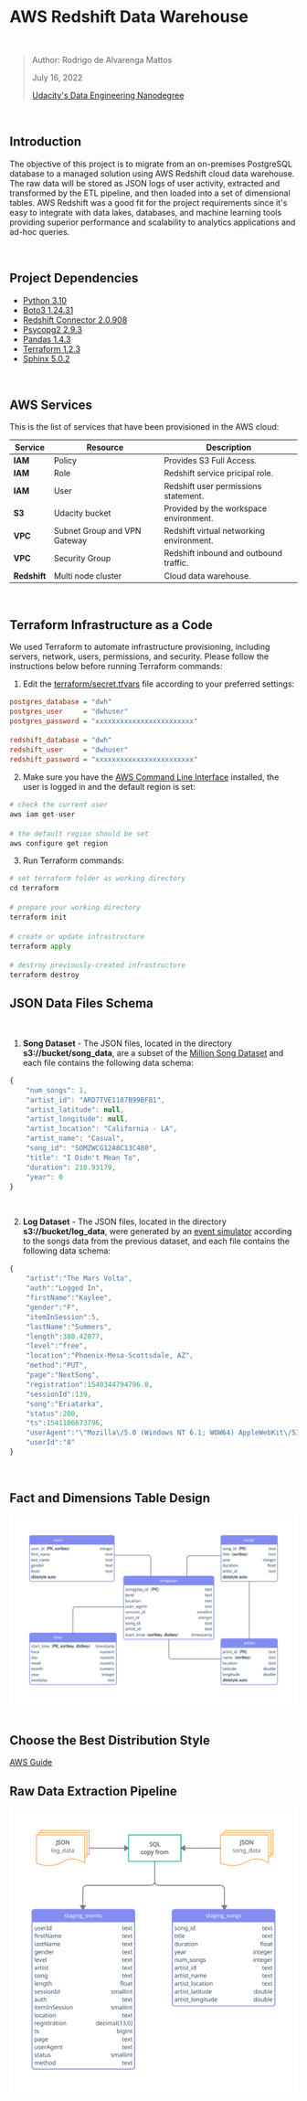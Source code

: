 # AWS Redshift Data Warehouse
<br/>

>Author: Rodrigo de Alvarenga Mattos
>
>July 16, 2022
>
> [Udacity's Data Engineering Nanodegree](https://www.udacity.com/course/data-engineer-nanodegree--nd027)

<br/>

## Introduction
The objective of this project is to migrate from an on-premises PostgreSQL database to a managed solution using AWS Redshift cloud data warehouse. The raw data will be stored as JSON logs of user activity, extracted and transformed by the ETL pipeline, and then loaded into a set of dimensional tables. AWS Redshift was a good fit for the project requirements since it's easy to integrate with data lakes, databases, and machine learning tools providing superior performance and scalability to analytics applications and ad-hoc queries.

<br/>

## Project Dependencies

- [Python 3.10](https://www.python.org) 
- [Boto3 1.24.31](https://boto3.amazonaws.com)
- [Redshift Connector 2.0.908](https://docs.aws.amazon.com/redshift/latest/mgmt/python-driver-install.html)
- [Psycopg2 2.9.3](https://www.psycopg.org)
- [Pandas 1.4.3](https://pandas.pydata.org)
- [Terraform 1.2.3](https://www.terraform.io)
- [Sphinx 5.0.2](https://www.sphinx-doc.org)

<br/>

## AWS Services

This is the list of services that have been provisioned in the AWS cloud:

| Service      | Resource                      | Description                              |
| ------------ | ----------------------------- | ---------------------------------------- |
| **IAM**      | Policy                        | Provides S3 Full Access.                 |
| **IAM**      | Role                          | Redshift service pricipal role.          |
| **IAM**      | User                          | Redshift user permissions statement.     |
| **S3**       | Udacity bucket                | Provided by the workspace environment.   |
| **VPC**      | Subnet Group and VPN Gateway  | Redshift virtual networking environment. |
| **VPC**      | Security Group                | Redshift inbound and outbound traffic.   |
| **Redshift** | Multi node cluster            | Cloud data warehouse.                    |

<br/>

## Terraform Infrastructure as a Code

We used Terraform to automate infrastructure provisioning, including servers, network, users, permissions, and security. Please follow the instructions below before running Terraform commands:

1. Edit the [terraform/secret.tfvars](./terraform//secret.tfvars) file according to your preferred settings:

```ini
postgres_database = "dwh"
postgres_user     = "dwhuser"
postgres_password = "xxxxxxxxxxxxxxxxxxxxxxxx"

redshift_database = "dwh"
redshift_user     = "dwhuser"
redshift_password = "xxxxxxxxxxxxxxxxxxxxxxxx"
```

2. Make sure you have the [AWS Command Line Interface](https://aws.amazon.com/cli) installed, the user is logged in and the default region is set:

```python
# check the current user
aws iam get-user

# the default region should be set
aws configure get region
```

3. Run Terraform commands:

```python
# set terraform folder as working directory
cd terraform

# prepare your working directory
terraform init

# create or update infrastructure
terraform apply

# destroy previously-created infrastructure
terraform destroy
```   

## JSON Data Files Schema
<br/>

1. **Song Dataset** - The JSON files, located in the directory **s3://bucket/song_data**, are a subset of the [Million Song Dataset](http://millionsongdataset.com) and each file contains the following data schema:
   
```javascript
{
    "num_songs": 1,
    "artist_id": "ARD7TVE1187B99BFB1",
    "artist_latitude": null,
    "artist_longitude": null,
    "artist_location": "California - LA",
    "artist_name": "Casual",
    "song_id": "SOMZWCG12A8C13C480",
    "title": "I Didn't Mean To",
    "duration": 218.93179,
    "year": 0
}
```
<br/>

2. **Log Dataset** - The JSON files, located in the directory **s3://bucket/log_data**, were generated by an [event simulator](https://github.com/Interana/eventsim) according to the songs data from the previous dataset, and each file contains the following data schema:

```javascript
{
    "artist":"The Mars Volta",
    "auth":"Logged In",
    "firstName":"Kaylee",
    "gender":"F",
    "itemInSession":5,
    "lastName":"Summers",
    "length":380.42077,
    "level":"free",
    "location":"Phoenix-Mesa-Scottsdale, AZ",
    "method":"PUT",
    "page":"NextSong",
    "registration":1540344794796.0,
    "sessionId":139,
    "song":"Eriatarka",
    "status":200,
    "ts":1541106673796,
    "userAgent":"\"Mozilla\/5.0 (Windows NT 6.1; WOW64) AppleWebKit\/537.36 (KHTML, like Gecko) Chrome\/35.0.1916.153 Safari\/537.36\"",
    "userId":"8"
}
```
<br/>

## Fact and Dimensions Table Design

<div style='background-color:#fff;padding:24px;'>
<img src='./images/schema-erd.png' alt='Staging Tables ER Diagram'/>
</div>
<br/>

## Choose the Best Distribution Style

[AWS Guide](https://docs.aws.amazon.com/redshift/latest/dg/c_best-practices-best-dist-key.html)

## Raw Data Extraction Pipeline

<div style='background-color:#fff;padding:24px;'>
<img src='./images/staging-erd.png' alt='Staging Tables ER Diagram'/>
</div>
<br/>